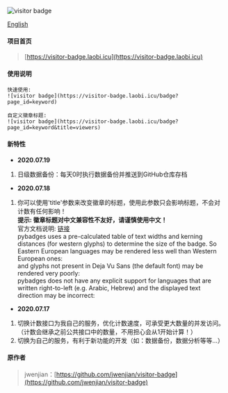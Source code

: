 ![visitor badge](https://visitor-badge.laobi.icu/badge?page_id=jwenjian.visitor-badge-cn)

[English](https://github.com/hehuapei/visitor-badge/blob/master/README.md)

#### 项目首页
> [https://visitor-badge.laobi.icu](https://visitor-badge.laobi.icu)

#### 使用说明
```
快速使用: 
![visitor badge](https://visitor-badge.laobi.icu/badge?page_id=keyword)

自定义徽章标题: 
![visitor badge](https://visitor-badge.laobi.icu/badge?page_id=keyword&title=viewers)

```

#### 新特性
- **2020.07.19**  
1. 日级数据备份：每天0时执行数据备份并推送到GitHub仓库存档

- **2020.07.18**  
1. 你可以使用'title'参数来改变徽章的标题，使用此参数只会影响标题，不会对计数有任何影响！   
**提示: 徽章标题对中文兼容性不友好，请谨慎使用中文！**  
官方文档说明: [链接](https://pypi.org/project/pybadges/)  
pybadges uses a pre-calculated table of text widths and kerning distances (for western glyphs) to determine the size of the badge. So Eastern European languages  may be rendered less well than Western European ones:  
and glyphs not present in Deja Vu Sans (the default font) may be rendered very poorly:  
pybadges does not have any explicit support for languages that are written right-to-left (e.g. Arabic, Hebrew) and the displayed text direction may be incorrect:  
 
- **2020.07.17**  
1. 切换计数接口为我自己的服务，优化计数速度，可承受更大数量的并发访问。（计数会继承之前公共接口中的数量，不用担心会从1开始计算！）  
2. 切换为自己的服务，有利于新功能的开发（如：数据备份，数据分析等等...）

#### 原作者
> jwenjian：[https://github.com/jwenjian/visitor-badge](https://github.com/jwenjian/visitor-badge)
